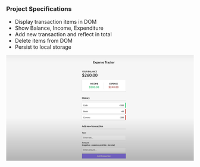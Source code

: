 ### Project Specifications

- Display transaction items in DOM
- Show Balance, Income, Expenditure
- Add new transaction and reflect in total
- Delete items from DOM
- Persist to local storage

![alt text](public/tracker.png)
